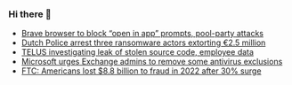 ### Hi there 👋

<!--START_SECTION:feed-->
* [Brave browser to block “open in app” prompts, pool-party attacks](https://www.bleepingcomputer.com/news/security/brave-browser-to-block-open-in-app-prompts-pool-party-attacks/)
* [Dutch Police arrest three ransomware actors extorting €2.5 million](https://www.bleepingcomputer.com/news/security/dutch-police-arrest-three-ransomware-actors-extorting-25-million/)
* [TELUS investigating leak of stolen source code, employee data](https://www.bleepingcomputer.com/news/security/telus-investigating-leak-of-stolen-source-code-employee-data/)
* [Microsoft urges Exchange admins to remove some antivirus exclusions](https://www.bleepingcomputer.com/news/security/microsoft-urges-exchange-admins-to-remove-some-antivirus-exclusions/)
* [FTC: Americans lost $8.8 billion to fraud in 2022 after 30% surge](https://www.bleepingcomputer.com/news/security/ftc-americans-lost-88-billion-to-fraud-in-2022-after-30-percent-surge/)
<!--END_SECTION:feed-->

<!--
**frankenk/frankenk** is a ✨ _special_ ✨ repository because its `README.md` (this file) appears on your GitHub profile.

Here are some ideas to get you started:

- 🔭 I’m currently working on ...
- 🌱 I’m currently learning ...
- 👯 I’m looking to collaborate on ...
- 🤔 I’m looking for help with ...
- 💬 Ask me about ...
- 📫 How to reach me: ...
- 😄 Pronouns: ...
- ⚡ Fun fact: ...
-->



